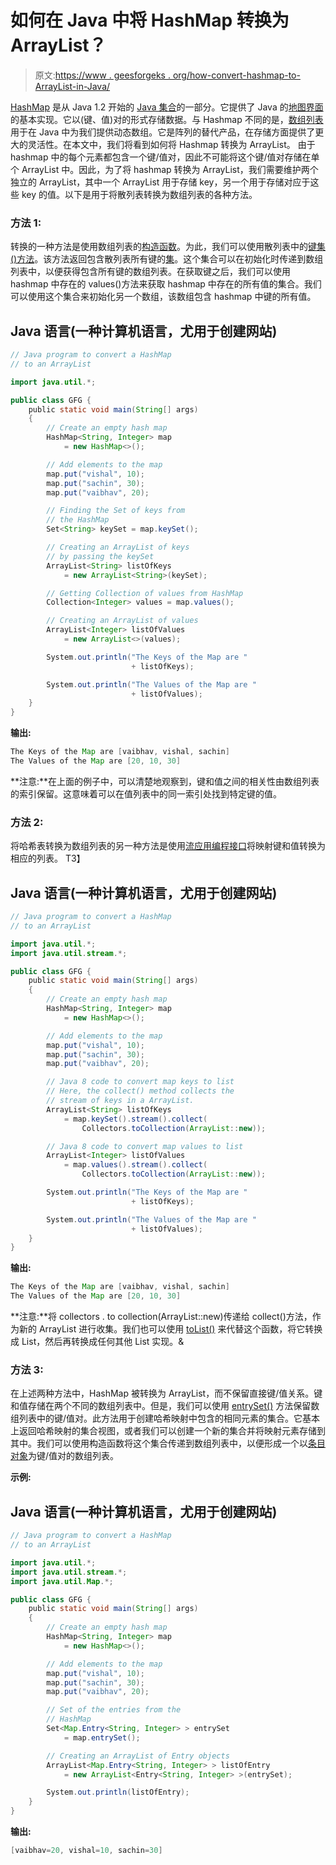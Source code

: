 # 如何在 Java 中将 HashMap 转换为 ArrayList？

> 原文:[https://www . geesforgeks . org/how-convert-hashmap-to-ArrayList-in-Java/](https://www.geeksforgeeks.org/how-to-convert-hashmap-to-arraylist-in-java/)

[HashMap](https://www.geeksforgeeks.org/java-util-hashmap-in-java-with-examples/) 是从 Java 1.2 开始的 [Java 集合](https://www.geeksforgeeks.org/collections-in-java-2/)的一部分。它提供了 Java 的[地图界面](https://www.geeksforgeeks.org/map-interface-java-examples/)的基本实现。它以(键、值)对的形式存储数据。与 Hashmap 不同的是，[数组列表](https://www.geeksforgeeks.org/arraylist-in-java/)用于在 Java 中为我们提供动态数组。它是阵列的替代产品，在存储方面提供了更大的灵活性。在本文中，我们将看到如何将 Hashmap 转换为 ArrayList。
由于 hashmap 中的每个元素都包含一个键/值对，因此不可能将这个键/值对存储在单个 ArrayList 中。因此，为了将 hashmap 转换为 ArrayList，我们需要维护两个独立的 ArrayList，其中一个 ArrayList 用于存储 key，另一个用于存储对应于这些 key 的值。以下是用于将散列表转换为数组列表的各种方法。

### 方法 1:

转换的一种方法是使用数组列表的[构造函数](https://www.geeksforgeeks.org/java-gq/constructors-2-gq/)。为此，我们可以使用散列表中的[键集()方法](https://www.geeksforgeeks.org/hashmap-keyset-method-in-java/)。该方法返回包含散列表所有键的[集](https://www.geeksforgeeks.org/set-in-java/)。这个集合可以在初始化时传递到数组列表中，以便获得包含所有键的数组列表。在获取键之后，我们可以使用 hashmap 中存在的 values()方法来获取 hashmap 中存在的所有值的集合。我们可以使用这个集合来初始化另一个数组，该数组包含 hashmap 中键的所有值。

## Java 语言(一种计算机语言，尤用于创建网站)

```java
// Java program to convert a HashMap
// to an ArrayList

import java.util.*;

public class GFG {
    public static void main(String[] args)
    {
        // Create an empty hash map
        HashMap<String, Integer> map
            = new HashMap<>();

        // Add elements to the map
        map.put("vishal", 10);
        map.put("sachin", 30);
        map.put("vaibhav", 20);

        // Finding the Set of keys from
        // the HashMap
        Set<String> keySet = map.keySet();

        // Creating an ArrayList of keys
        // by passing the keySet
        ArrayList<String> listOfKeys
            = new ArrayList<String>(keySet);

        // Getting Collection of values from HashMap
        Collection<Integer> values = map.values();

        // Creating an ArrayList of values
        ArrayList<Integer> listOfValues
            = new ArrayList<>(values);

        System.out.println("The Keys of the Map are "
                           + listOfKeys);

        System.out.println("The Values of the Map are "
                           + listOfValues);
    }
}
```

**输出:**

```java
The Keys of the Map are [vaibhav, vishal, sachin]
The Values of the Map are [20, 10, 30]
```

**注意:**在上面的例子中，可以清楚地观察到，键和值之间的相关性由数组列表的索引保留。这意味着可以在值列表中的同一索引处找到特定键的值。

### 方法 2:

将哈希表转换为数组列表的另一种方法是使用[流应用编程接口](https://www.geeksforgeeks.org/stream-in-java/)将映射键和值转换为相应的列表。
T3】

## Java 语言(一种计算机语言，尤用于创建网站)

```java
// Java program to convert a HashMap
// to an ArrayList

import java.util.*;
import java.util.stream.*;

public class GFG {
    public static void main(String[] args)
    {
        // Create an empty hash map
        HashMap<String, Integer> map
            = new HashMap<>();

        // Add elements to the map
        map.put("vishal", 10);
        map.put("sachin", 30);
        map.put("vaibhav", 20);

        // Java 8 code to convert map keys to list
        // Here, the collect() method collects the
        // stream of keys in a ArrayList.
        ArrayList<String> listOfKeys
            = map.keySet().stream().collect(
                Collectors.toCollection(ArrayList::new));

        // Java 8 code to convert map values to list
        ArrayList<Integer> listOfValues
            = map.values().stream().collect(
                Collectors.toCollection(ArrayList::new));

        System.out.println("The Keys of the Map are "
                           + listOfKeys);

        System.out.println("The Values of the Map are "
                           + listOfValues);
    }
}
```

**输出:**

```java
The Keys of the Map are [vaibhav, vishal, sachin]
The Values of the Map are [20, 10, 30]
```

**注意:**将 collectors . to collection(ArrayList::new)传递给 collect()方法，作为新的 ArrayList 进行收集。我们也可以使用 [toList()](https://www.geeksforgeeks.org/collectors-tolist-method-in-java-with-examples/) 来代替这个函数，将它转换成 List，然后再转换成任何其他 List 实现。&

### 方法 3:

在上述两种方法中，HashMap 被转换为 ArrayList，而不保留直接键/值关系。键和值存储在两个不同的数组列表中。但是，我们可以使用 [entrySet()](https://www.geeksforgeeks.org/hashmap-entryset-method-in-java/) 方法保留数组列表中的键/值对。此方法用于创建哈希映射中包含的相同元素的集合。它基本上返回哈希映射的集合视图，或者我们可以创建一个新的集合并将映射元素存储到其中。我们可以使用构造函数将这个集合传递到数组列表中，以便形成一个以[条目对象](https://www.geeksforgeeks.org/map-entry-interface-java-example/)为键/值对的数组列表。

**示例:**

## Java 语言(一种计算机语言，尤用于创建网站)

```java
// Java program to convert a HashMap
// to an ArrayList

import java.util.*;
import java.util.stream.*;
import java.util.Map.*;

public class GFG {
    public static void main(String[] args)
    {
        // Create an empty hash map
        HashMap<String, Integer> map
            = new HashMap<>();

        // Add elements to the map
        map.put("vishal", 10);
        map.put("sachin", 30);
        map.put("vaibhav", 20);

        // Set of the entries from the
        // HashMap
        Set<Map.Entry<String, Integer> > entrySet
            = map.entrySet();

        // Creating an ArrayList of Entry objects
        ArrayList<Map.Entry<String, Integer> > listOfEntry
            = new ArrayList<Entry<String, Integer> >(entrySet);

        System.out.println(listOfEntry);
    }
}
```

**输出:**

```java
[vaibhav=20, vishal=10, sachin=30]
```